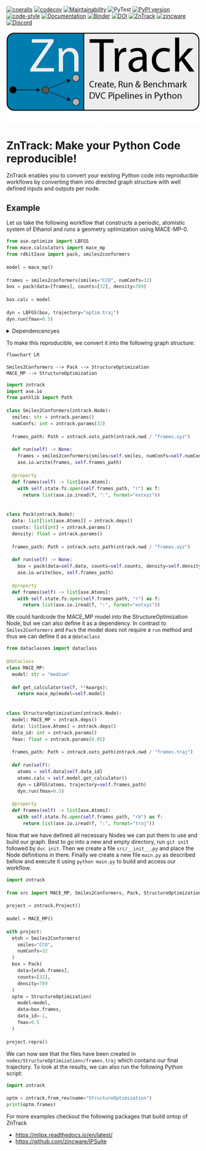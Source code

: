 [![coeralls](https://coveralls.io/repos/github/zincware/ZnTrack/badge.svg)](https://coveralls.io/github/zincware/ZnTrack)
[![codecov](https://codecov.io/gh/zincware/ZnTrack/branch/main/graph/badge.svg?token=ZQ67FXN1IT)](https://codecov.io/gh/zincware/ZnTrack)
[![Maintainability](https://api.codeclimate.com/v1/badges/f25e119bbd5d5ec74e2c/maintainability)](https://codeclimate.com/github/zincware/ZnTrack/maintainability)
![PyTest](https://github.com/zincware/ZnTrack/actions/workflows/test.yaml/badge.svg)
[![PyPI version](https://badge.fury.io/py/zntrack.svg)](https://badge.fury.io/py/zntrack)
[![code-style](https://img.shields.io/badge/code%20style-black-black)](https://github.com/psf/black/)
[![Documentation](https://readthedocs.org/projects/zntrack/badge/?version=latest)](https://zntrack.readthedocs.io/en/latest/?badge=latest)
[![Binder](https://mybinder.org/badge_logo.svg)](https://mybinder.org/v2/gh/zincware/ZnTrack/HEAD)
[![DOI](https://img.shields.io/badge/arXiv-2401.10603-red)](https://arxiv.org/abs/2401.10603)
[![ZnTrack](https://img.shields.io/badge/Powered%20by-ZnTrack-%23007CB0)](https://zntrack.readthedocs.io/en/latest/)
[![zincware](https://img.shields.io/badge/Powered%20by-zincware-darkcyan)](https://github.com/zincware)
[![Discord](https://img.shields.io/discord/1034511611802689557)](https://discord.gg/7ncfwhsnm4)

![Logo](https://raw.githubusercontent.com/zincware/ZnTrack/main/docs/source/_static/logo_ZnTrack.png)

# ZnTrack: Make your Python Code reproducible!

ZnTrack enables you to convert your existing Python code into reproducible
workflows by converting them into directed graph structure with well defined
inputs and outputs per node.

## Example

Let us take the following workflow that constructs a periodic, atomistic system
of Ethanol and runs a geometry optimization using MACE-MP-0.

```python
from ase.optimize import LBFGS
from mace.calculators import mace_mp
from rdkit2ase import pack, smiles2conformers

model = mace_mp()

frames = smiles2conformers(smiles="CCO", numConfs=32)
box = pack(data=[frames], counts=[32], density=789)

box.calc = model

dyn = LBFGS(box, trajectory="optim.traj")
dyn.run(fmax=0.5)
```

<details>
<summary>Dependencencyes</summary>
For this example to work you will need
- https://github.com/ACEsuit/mace
- https://github.com/m3g/packmol
- https://github.com/zincware/rdkit2ase
</details>

To make this reproducible, we convert it into the following graph structure:

```mermaid
flowchart LR

Smiles2Conformers --> Pack --> StructureOptimization
MACE_MP --> StructureOptimization
```

```python
import zntrack
import ase.io
from pathlib import Path

class Smiles2Conformers(zntrack.Node):
  smiles: str = zntrack.params()
  numConfs: int = zntrack.params(32)

  frames_path: Path = zntrack.outs_path(zntrack.nwd / "frames.xyz")

  def run(self) -> None:
    frames = smiles2conformers(smiles=self.smiles, numConfs=self.numConfs)
    ase.io.write(frames, self.frames_path)

  @property
  def frames(self) -> list[ase.Atoms]:
    with self.state.fs.open(self.frames_path, "r") as f:
      return list(ase.io.iread(f, ":", format="extxyz"))


class Pack(zntrack.Node):
  data: list[list[ase.Atoms]] = zntrack.deps()
  counts: list[int] = zntrack.params()
  density: float = zntrack.params()

  frames_path: Path = zntrack.outs_path(zntrack.nwd / "frames.xyz")

  def run(self) -> None:
    box = pack(data=self.data, counts=self.counts, density=self.density)
    ase.io.write(box, self.frames_path)

  @property
  def frames(self) -> list[ase.Atoms]:
    with self.state.fs.open(self.frames_path, "r") as f:
      return list(ase.io.iread(f, ":", format="extxyz"))

```

We could hardcode the MACE_MP model into the StructureOptimization Node, but we
can also define it as a dependency. In contrast to `Smiles2Conformers` and
`Pack` the model does not require a `run` method and thus we can define it as a
`@dataclass`

```python
from dataclasses import dataclass

@dataclass
class MACE_MP:
  model: str = "medium"

  def get_calculator(self, **kwargs):
    return mace_mp(model=self.model)


class StructureOptimization(zntrack.Node):
  model: MACE_MP = zntrack.deps()
  data: list[ase.Atoms] = zntrack.deps()
  data_id: int = zntrack.params()
  fmax: float = zntrack.params(0.05)

  frames_path: Path = zntrack.outs_path(zntrack.nwd / "frames.traj")

  def run(self):
    atoms = self.data[self.data_id]
    atoms.calc = self.model.get_calculator()
    dyn = LBFGS(atoms, trajectory=self.frames_path)
    dyn.run(fmax=0.5)

  @property
  def frames(self) -> list[ase.Atoms]:
    with self.state.fs.open(self.frames_path, "rb") as f:
      return list(ase.io.iread(f, ":", format="traj"))
```

Now that we have defined all necessary Nodes we can put them to use and build
our graph. Best to go into a new and empty directory, run `git init` followed by
`dvc init`. Then we create a file `src/__init__.py` and place the Node
definitions in there. Finally we create a new file `main.py` as described bellow
and execute it using `python main.py` to build and access our workflow.

```python
import zntrack

from src import MACE_MP, Smiles2Conformers, Pack, StructureOptimization

project = zntrack.Project()

model = MACE_MP()

with project:
  etoh = Smiles2Conformers(
    smiles="CCO",
    numConfs=32
  )
  box = Pack(
    data=[etoh.frames],
    counts=[32],
    density=789
  )
  optm = StructureOptimization(
    model=model,
    data=box.frames,
    data_id=-1,
    fmax=0.5
  )

project.repro()
```

We can now see that the files have been created in `nodes/StructureOptimization>/frames.traj` which contains our final trajectory.
To look at the results, we can also run the following Python script:

```python
import zntrack

optm = zntrack.from_rev(name="StructureOptimization")
print(optm.frames)
```

For more examples checkout the following packages that build ontop of ZnTrack
- https://mlipx.readthedocs.io/en/latest/
- https://github.com/zincware/IPSuite
